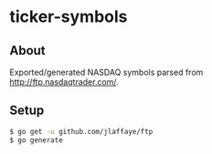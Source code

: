 # ticker-symbols

## About

Exported/generated NASDAQ symbols parsed from http://ftp.nasdaqtrader.com/.

## Setup

```bash
$ go get -u github.com/jlaffaye/ftp
$ go generate
```
